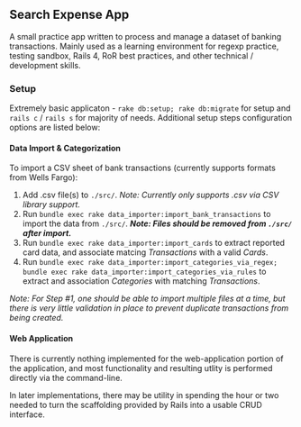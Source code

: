 ## Search Expense App
A small practice app written to process and manage a dataset of banking transactions. Mainly used as a learning environment for regexp practice, testing sandbox, Rails 4, RoR best practices, and other technical / development skills.

### Setup
Extremely basic applicaton - `rake db:setup; rake db:migrate` for setup and `rails c` / `rails s` for majority of needs. Additional setup steps configuration options are listed below:

#### Data Import & Categorization
To import a CSV sheet of bank transactions (currently supports formats from Wells Fargo):

1. Add .csv file(s) to `./src/`. _Note: Currently only supports .csv via CSV library support._
2. Run `bundle exec rake data_importer:import_bank_transactions` to import the data from `./src/`. **_Note: Files should be removed from `./src/` after import._**
3. Run `bundle exec rake data_importer:import_cards` to extract reported card data, and associate matcing  _Transactions_ with a valid _Cards_.
4. Run `bundle exec rake data_importer:import_categories_via_regex; bundle exec rake data_importer:import_categories_via_rules` to extract and association _Categories_ with matching _Transactions_.

_Note: For Step #1, one should be able to import multiple files at a time, but there is very little validation in place to prevent duplicate transactions from being created._

#### Web Application
There is currently nothing implemented for the web-application portion of the application, and most functionality and resulting utlity is performed directly via the command-line.

In later implementations, there may be utility in spending the hour or two needed to turn the scaffolding provided by Rails into a usable CRUD interface.

